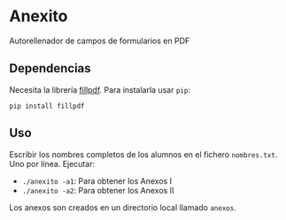 # Anexito

Autorellenador de campos de formularios en PDF


## Dependencias

Necesita la librería [fillpdf](https://github.com/t-houssian/fillpdf). Para instalarla usar `pip`:

```
pip install fillpdf
```

## Uso

Escribir los nombres completos de los alumnos en el fichero `nombres.txt`. Uno por línea. 
Ejecutar:

* `./anexito -a1`: Para obtener los Anexos I
* `./anexito -a2`: Para obtener los Anexos II

Los anexos son creados en un directorio local llamado `anexos`.



